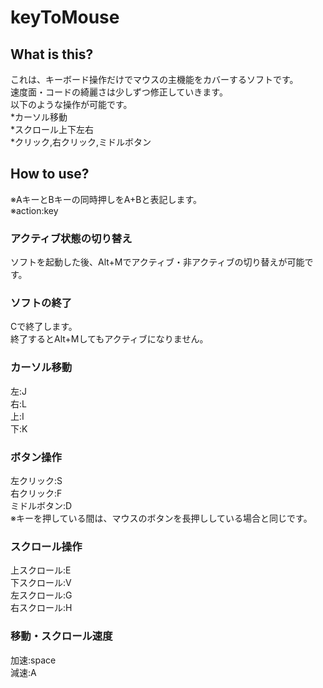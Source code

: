 # keyToMouse  
## What is this?  
これは、キーボード操作だけでマウスの主機能をカバーするソフトです。  
速度面・コードの綺麗さは少しずつ修正していきます。  
以下のような操作が可能です。  
*カーソル移動  
*スクロール上下左右  
*クリック,右クリック,ミドルボタン  
## How to use?  
※AキーとBキーの同時押しをA+Bと表記します。  
※action:key  
### アクティブ状態の切り替え  
ソフトを起動した後、Alt+Mでアクティブ・非アクティブの切り替えが可能です。
### ソフトの終了  
Cで終了します。  
終了するとAlt+Mしてもアクティブになりません。  
### カーソル移動  
左:J  
右:L  
上:I  
下:K  
### ボタン操作  
左クリック:S  
右クリック:F  
ミドルボタン:D  
※キーを押している間は、マウスのボタンを長押ししている場合と同じです。  
###  スクロール操作
上スクロール:E  
下スクロール:V  
左スクロール:G  
右スクロール:H  
### 移動・スクロール速度  
加速:space  
減速:A  
